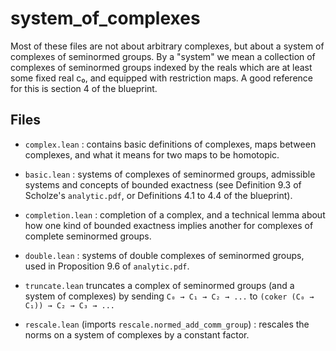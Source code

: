 # system_of_complexes

Most of these files are not about arbitrary complexes, but about a system of complexes of
seminormed groups. By a "system" we mean a collection of complexes of seminormed groups
indexed by the reals which are at least some fixed real c₀, and equipped with restriction
maps. A good reference for this is section 4 of the blueprint.

## Files

- `complex.lean` : contains basic definitions of complexes, maps between complexes, and
  what it means for two maps to be homotopic.
- `basic.lean` : systems of complexes of seminormed groups, admissible systems
  and concepts of bounded exactness (see Definition 9.3 of
  Scholze's `analytic.pdf`, or Definitions 4.1 to 4.4 of the blueprint).
- `completion.lean` : completion of a complex, and a technical lemma about how
  one kind of bounded exactness implies another for complexes of complete seminormed groups.
- `double.lean` : systems of double complexes of seminormed groups, used in
  Proposition 9.6 of `analytic.pdf`.
- `truncate.lean` truncates a complex of seminormed groups (and a system of complexes)
  by sending `C₀ → C₁ → C₂ → ...` to `(coker (C₀ → C₁)) → C₂ → C₃ → ...`

- `rescale.lean` (imports `rescale.normed_add_comm_group`) : rescales the norms on
  a system of complexes by a constant factor.
